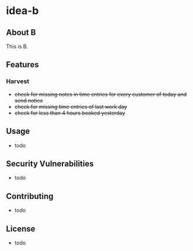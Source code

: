 # idea-b

## About B

This is B.

## Features

### Harvest

- ~~check for missing notes in time entries for every customer of today and send notice~~
- ~~check for missing time entries of last work day~~
- ~~check for less than 4 hours booked yesterday~~

## Usage

- todo

## Security Vulnerabilities

- todo

## Contributing

- todo

## License

- todo